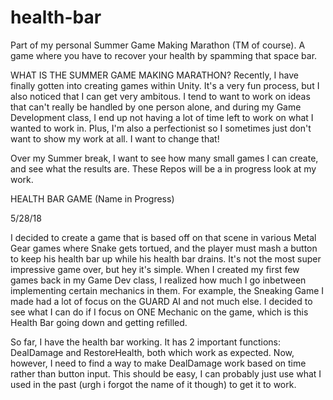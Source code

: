 # health-bar
Part of my personal Summer Game Making Marathon (TM of course). A game where you have to recover your health by spamming that space bar.

WHAT IS THE SUMMER GAME MAKING MARATHON?
Recently, I have finally gotten into creating games within Unity. It's a very fun process, but I also noticed that I can get
very ambitous. I tend to want to work on ideas that can't really be handled by one person alone, and during my Game Development class, I end up not having a lot of time left to work on what I wanted to work in. Plus, I'm also a perfectionist so I sometimes just don't want to show my work at all. I want to change that!

Over my Summer break, I want to see how many small games I can create, and see what the results are. These Repos will be a in progress look at my work.


HEALTH BAR GAME (Name in Progress)

5/28/18

I decided to create a game that is based off on that scene in various Metal Gear games where Snake gets tortued, and the player must mash a button to keep his health bar up while his health bar drains. It's not the most super impressive game over, but hey it's simple.
When I created my first few games back in my Game Dev class, I realized how much I go inbetween implementing certain mechanics in them.
For example, the Sneaking Game I made had a lot of focus on the GUARD AI and not much else. I decided to see what I can do if I focus on ONE Mechanic on the game, which is this Health Bar going down and getting refilled.

So far, I have the health bar working. It has 2 important functions: DealDamage and RestoreHealth, both which work as expected.
Now, however, I need to find a way to make DealDamage work based on time rather than button input. This should be easy, I can probably just use what I used in the past (urgh i forgot the name of it though) to get it to work.
